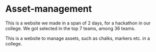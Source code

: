 # Asset-management

This is a website we made in a span of 2 days, for a hackathon in our college. We got selected in the top 7 teams, among 36 teams.

This is a website to manage assets, such as chalks, markers etc. in a college.
